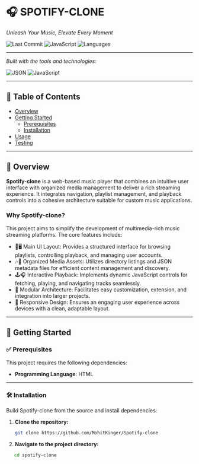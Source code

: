# 🎧 SPOTIFY-CLONE

_Unleash Your Music, Elevate Every Moment_

![Last Commit](https://img.shields.io/github/last-commit/MohitKinger/Spotify-clone?style=flat-square)
![JavaScript](https://img.shields.io/badge/javascript-38.4%25-blue?style=flat-square&logo=javascript)
![Languages](https://img.shields.io/github/languages/count/MohitKinger/Spotify-clone?style=flat-square)

---

_Built with the tools and technologies:_

![JSON](https://img.shields.io/badge/JSON-000?style=for-the-badge&logo=json&logoColor=white)
![JavaScript](https://img.shields.io/badge/JavaScript-F7DF1E?style=for-the-badge&logo=javascript&logoColor=black)

---

## 📑 Table of Contents

- [Overview](#overview)
- [Getting Started](#getting-started)
  - [Prerequisites](#prerequisites)
  - [Installation](#installation)
- [Usage](#usage)
- [Testing](#testing)

---

## 🔎 Overview

**Spotify-clone** is a web-based music player that combines an intuitive user interface with organized media management to deliver a rich streaming experience. It integrates navigation, playlist management, and playback controls into a cohesive architecture suitable for custom music applications.

### Why Spotify-clone?

This project aims to simplify the development of multimedia-rich music streaming platforms. The core features include:

- 🎵🖥️ Main UI Layout: Provides a structured interface for browsing playlists, controlling playback, and managing user accounts.
- 🎶📂 Organized Media Assets: Utilizes directory listings and JSON metadata files for efficient content management and discovery.
- 🕹️🎧 Interactive Playback: Implements dynamic JavaScript controls for fetching, playing, and navigating tracks seamlessly.
- 🌟 Modular Architecture: Facilitates easy customization, extension, and integration into larger projects.
- 🚀 Responsive Design: Ensures an engaging user experience across devices with a clean, adaptable layout.

---

## 🚀 Getting Started

### ✅ Prerequisites

This project requires the following dependencies:

- **Programming Language**: HTML

---

### 🛠 Installation

Build Spotify-clone from the source and install dependencies:

1. **Clone the repository:**
   ```bash
   git clone https://github.com/MohitKinger/Spotify-clone

2. **Navigate to the project directory:**
```bash
   cd spotify-clone

